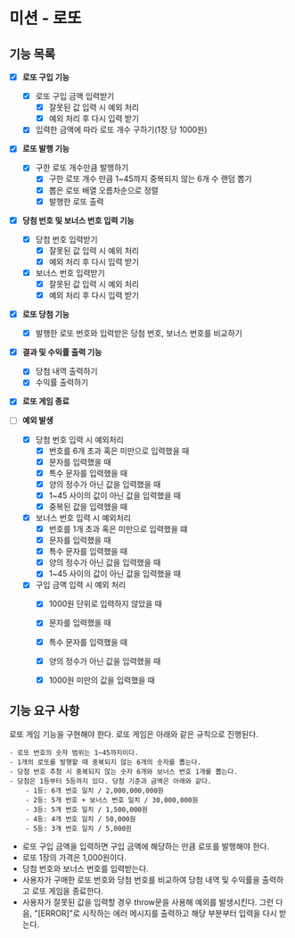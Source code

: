 # 미션 - 로또

## 기능 목록
- [x] **로또 구입 기능**
  - [x] 로또 구입 금액 입력받기
    - [x] 잘못된 값 입력 시 예외 처리
    - [x] 예외 처리 후 다시 입력 받기
  - [x] 입력한 금액에 따라 로또 개수 구하기(1장 당 1000원)

- [x] **로또 발행 기능**
  - [x] 구한 로또 개수만큼 발행하기
    - [x] 구한 로또 개수 만큼 1~45까지 중복되지 않는 6개 수 랜덤 뽑기
    - [x] 뽑은 로또 배열 오름차순으로 정렬
    - [x] 발행한 로또 출력

- [x] **당첨 번호 및 보너스 번호 입력 기능**
  - [x] 당첨 번호 입력받기
    - [x] 잘못된 값 입력 시 예외 처리
    - [x] 예외 처리 후 다시 입력 받기
  - [x] 보너스 번호 입력받기
    - [x] 잘못된 값 입력 시 예외 처리
    - [x] 예외 처리 후 다시 입력 받기

- [x] **로또 당첨 기능**
  - [x] 발행한 로또 번호와 입력받은 당첨 번호, 보너스 번호를 비교하기

- [x] **결과 및 수익률 출력 기능**
  - [x] 당첨 내역 출력하기
  - [x] 수익률 출력하기

- [x] **로또 게임 종료**

- [ ] **예외 발생**

  - [x] 당첨 번호 입력 시 예외처리
    - [x] 번호를 6개 초과 혹은 미만으로 입력했을 때
    - [x] 문자를 입력했을 때
    - [x] 특수 문자를 입력했을 때
    - [x] 양의 정수가 아닌 값을 입력했을 때
    - [x] 1~45 사이의 값이 아닌 값을 입력했을 때 
    - [x] 중복된 값을 입력했을 때

  - [x] 보너스 번호 입력 시 예외처리
    - [x] 번호를 1개 초과 혹은 미만으로 입력했을 떄
    - [x] 문자를 입력했을 때
    - [x] 특수 문자를 입력했을 때
    - [x] 양의 정수가 아닌 값을 입력했을 때
    - [x] 1~45 사이의 값이 아닌 값을 입력했을 때 

  - [x] 구입 금액 입력 시 예외 처리
    - [x] 1000원 단위로 입력하지 않았을 때
    - [x] 문자를 입력했을 때
    - [x] 특수 문자를 입력했을 때
    - [x] 양의 정수가 아닌 값을 입력했을 때
    - [x] 1000원 미만의 값을 입력했을 때




## 기능 요구 사항

로또 게임 기능을 구현해야 한다. 로또 게임은 아래와 같은 규칙으로 진행된다.
```
- 로또 번호의 숫자 범위는 1~45까지이다.
- 1개의 로또를 발행할 때 중복되지 않는 6개의 숫자를 뽑는다.
- 당첨 번호 추첨 시 중복되지 않는 숫자 6개와 보너스 번호 1개를 뽑는다.
- 당첨은 1등부터 5등까지 있다. 당첨 기준과 금액은 아래와 같다.
    - 1등: 6개 번호 일치 / 2,000,000,000원
    - 2등: 5개 번호 + 보너스 번호 일치 / 30,000,000원
    - 3등: 5개 번호 일치 / 1,500,000원
    - 4등: 4개 번호 일치 / 50,000원
    - 5등: 3개 번호 일치 / 5,000원
```
- 로또 구입 금액을 입력하면 구입 금액에 해당하는 만큼 로또를 발행해야 한다.
- 로또 1장의 가격은 1,000원이다.
- 당첨 번호와 보너스 번호를 입력받는다.
- 사용자가 구매한 로또 번호와 당첨 번호를 비교하여 당첨 내역 및 수익률을 출력하고 로또 게임을 종료한다.
- 사용자가 잘못된 값을 입력할 경우 throw문을 사용해 예외를 발생시킨다. 그런 다음, "[ERROR]"로 시작하는 에러 메시지를 출력하고 해당 부분부터 입력을 다시 받는다.